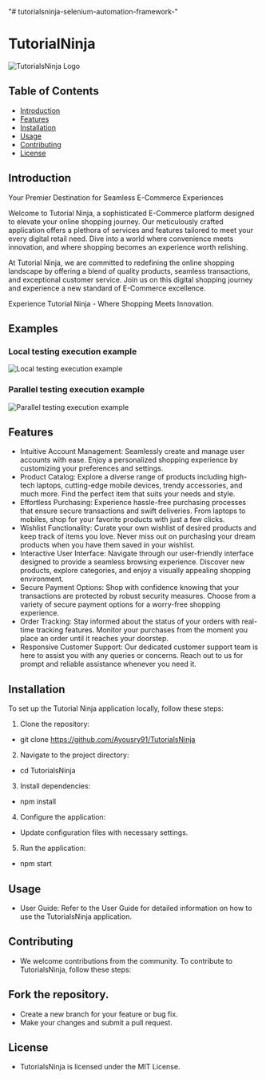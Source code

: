 "# tutorialsninja-selenium-automation-framework-" 
# TutorialNinja

![TutorialsNinja Logo](https://tutorialsninja.com/demo/image/cache/catalog/demo/banners/MacBookAir-1140x380.jpg)

## Table of Contents

- [Introduction](#introduction)
- [Features](#features)
- [Installation](#installation)
- [Usage](#usage)
- [Contributing](#contributing)
- [License](#license)

## Introduction

Your Premier Destination for Seamless E-Commerce Experiences

Welcome to Tutorial Ninja, a sophisticated E-Commerce platform designed to elevate your online shopping journey. Our meticulously crafted application offers a plethora of services and features tailored to meet your every digital retail need. Dive into a world where convenience meets innovation, and where shopping becomes an experience worth relishing.

At Tutorial Ninja, we are committed to redefining the online shopping landscape by offering a blend of quality products, seamless transactions, and exceptional customer service. Join us on this digital shopping journey and experience a new standard of E-Commerce excellence.

Experience Tutorial Ninja - Where Shopping Meets Innovation.
## Examples

### Local testing execution example

![Local testing execution example](TutorialsNinja_Demo_DriverFactory.gif)

### Parallel testing execution example

![Parallel testing execution example](TutorialsNinja_Demo_DriverFactory_Parallel_Execution_1.gif)

## Features

*  Intuitive Account Management: Seamlessly create and manage user accounts with ease. Enjoy a personalized shopping experience by customizing your preferences and settings.
*  Product Catalog: Explore a diverse range of products including high-tech laptops, cutting-edge mobile devices, trendy accessories, and much more. Find the perfect item that suits your needs and style.
*  Effortless Purchasing: Experience hassle-free purchasing processes that ensure secure transactions and swift deliveries. From laptops to mobiles, shop for your favorite products with just a few clicks.
*  Wishlist Functionality: Curate your own wishlist of desired products and keep track of items you love. Never miss out on purchasing your dream products when you have them saved in your wishlist.
*  Interactive User Interface: Navigate through our user-friendly interface designed to provide a seamless browsing experience. Discover new products, explore categories, and enjoy a visually appealing shopping environment.
*  Secure Payment Options: Shop with confidence knowing that your transactions are protected by robust security measures. Choose from a variety of secure payment options for a worry-free shopping experience.
*  Order Tracking: Stay informed about the status of your orders with real-time tracking features. Monitor your purchases from the moment you place an order until it reaches your doorstep.
*  Responsive Customer Support: Our dedicated customer support team is here to assist you with any queries or concerns. Reach out to us for prompt and reliable assistance whenever you need it.

## Installation

To set up the  Tutorial Ninja application locally, follow these steps:

1. Clone the repository:
*   git clone https://github.com/Ayousry91/TutorialsNinja
2. Navigate to the project directory:
*   cd TutorialsNinja
3. Install dependencies:
*   npm install
4. Configure the application:

* Update configuration files with necessary settings.
5. Run the application:
*   npm start

## Usage
* User Guide: Refer to the User Guide for detailed information on how to use the TutorialsNinja application.

## Contributing
* We welcome contributions from the community. To contribute to TutorialsNinja, follow these steps:

## Fork the repository.
* Create a new branch for your feature or bug fix.
* Make your changes and submit a pull request.

## License
* TutorialsNinja is licensed under the MIT License.
